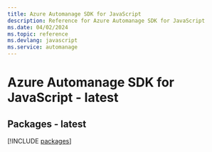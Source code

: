 ```yaml
---
title: Azure Automanage SDK for JavaScript
description: Reference for Azure Automanage SDK for JavaScript
ms.date: 04/02/2024
ms.topic: reference
ms.devlang: javascript
ms.service: automanage
---
```

# Azure Automanage SDK for JavaScript - latest
## Packages - latest
[!INCLUDE [packages](automanage-index.md)]
